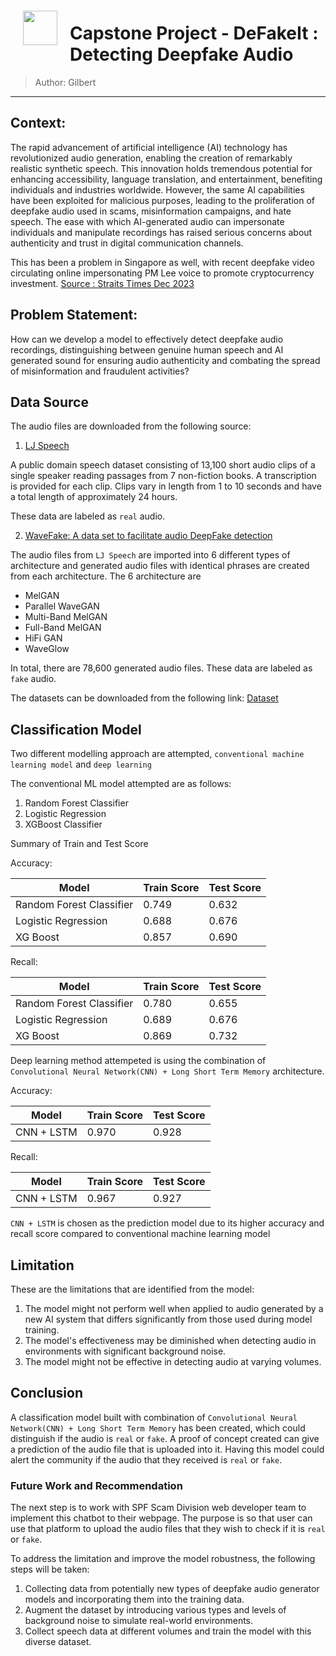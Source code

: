 <img src="http://imgur.com/1ZcRyrc.png" style="float: left; margin: 20px; height: 55px">

# Capstone Project - DeFakeIt : Detecting Deepfake Audio

>Author: Gilbert

---

## **Context:**

The rapid advancement of artificial intelligence (AI) technology has revolutionized audio generation, enabling the creation of remarkably realistic synthetic speech. This innovation holds tremendous potential for enhancing accessibility, language translation, and entertainment, benefiting individuals and industries worldwide. However, the same AI capabilities have been exploited for malicious purposes, leading to the proliferation of deepfake audio used in scams, misinformation campaigns, and hate speech. The ease with which AI-generated audio can impersonate individuals and manipulate recordings has raised serious concerns about authenticity and trust in digital communication channels.

This has been a problem in Singapore as well, with recent deepfake video  circulating online impersonating PM Lee voice to promote cryptocurrency investment. [Source : Straits Times Dec 2023](https://www.straitstimes.com/singapore/pm-lee-warns-against-responding-to-deepfake-videos-of-him-promoting-investment-scams)

## **Problem Statement:**  

How can we develop a model to effectively detect deepfake audio recordings, distinguishing between genuine human speech and AI generated sound for ensuring audio authenticity and combating the spread of misinformation and fraudulent activities?

## **Data Source**

The audio files are downloaded from the following source: 
1. [LJ Speech](https://keithito.com/LJ-Speech-Dataset/) 

 A public domain speech dataset consisting of 13,100 short audio clips of a single speaker reading passages from 7 non-fiction books. A transcription is provided for each clip. Clips vary in length from 1 to 10 seconds and have a total length of approximately 24 hours.

These data are labeled as `real` audio.

2. [WaveFake: A data set to facilitate audio DeepFake detection](https://zenodo.org/records/5642694)

The audio files from `LJ Speech` are imported into 6 different types of architecture and generated audio files with identical phrases are created from each architecture. The 6 architecture are
- MelGAN
- Parallel WaveGAN
- Multi-Band MelGAN
- Full-Band MelGAN
- HiFi GAN
- WaveGlow

In total, there are 78,600 generated audio files. These data are labeled as `fake` audio.

The datasets can be downloaded from the following link: [Dataset](https://drive.google.com/drive/folders/1FjfS55cwUL182PKCGfFcnAH9vTyzRC1H?usp=sharing)

## Classification Model

Two different modelling approach are attempted, `conventional machine learning model` and `deep learning`

The conventional ML model attempted are as follows: 
1. Random Forest Classifier
2. Logistic Regression
3. XGBoost Classifier

Summary of Train and Test Score

Accuracy: 

| Model                   | Train Score | Test Score |
|-------------------------|-------------|------------|
| Random Forest Classifier| 0.749       | 0.632      |
| Logistic Regression     | 0.688       | 0.676      |
| XG Boost                | 0.857       | 0.690      |

Recall: 

| Model                   | Train Score | Test Score |
|-------------------------|-------------|------------|
| Random Forest Classifier| 0.780       | 0.655      |
| Logistic Regression     | 0.689       | 0.676      |
| XG Boost                | 0.869       | 0.732      |


Deep learning method attempeted is using the combination of `Convolutional Neural Network(CNN) + Long Short Term Memory` architecture.

Accuracy: 

| Model                   | Train Score | Test Score |
|-------------------------|-------------|------------|
| CNN + LSTM              | 0.970       | 0.928      |


Recall: 

| Model                   | Train Score | Test Score |
|-------------------------|-------------|------------|
| CNN + LSTM              | 0.967       | 0.927      | 

`CNN + LSTM` is chosen as the prediction model due to its higher accuracy and recall score compared to conventional machine learning model


## **Limitation** 

These are the limitations that are identified from the model:
1. The model might not perform well when applied to audio generated by a new AI system that differs significantly from those used during model training.
2. The model's effectiveness may be diminished when detecting audio in environments with significant background noise.
3. The model might not be effective in detecting audio at varying volumes.

## **Conclusion**

A classification model built with combination of `Convolutional Neural Network(CNN) + Long Short Term Memory` has been created, which could distinguish if the audio is `real` or `fake`. A proof of concept created can give a prediction of the audio file that is uploaded into it. Having this model could alert the community if the audio that they received is `real` or `fake`.

### Future Work and Recommendation

The next step is to work with SPF Scam Division web developer team to implement this chatbot to their webpage. The purpose is so that user can use that platform to upload the audio files that they wish to check if it is `real` or `fake`. 

To address the limitation and improve the model robustness, the following steps will be taken:
1. Collecting data from potentially new types of deepfake audio generator models and incorporating them into the training data.
2. Augment the dataset by introducing various types and levels of background noise to simulate real-world environments. 
3. Collect speech data at different volumes and train the model with this diverse dataset.






